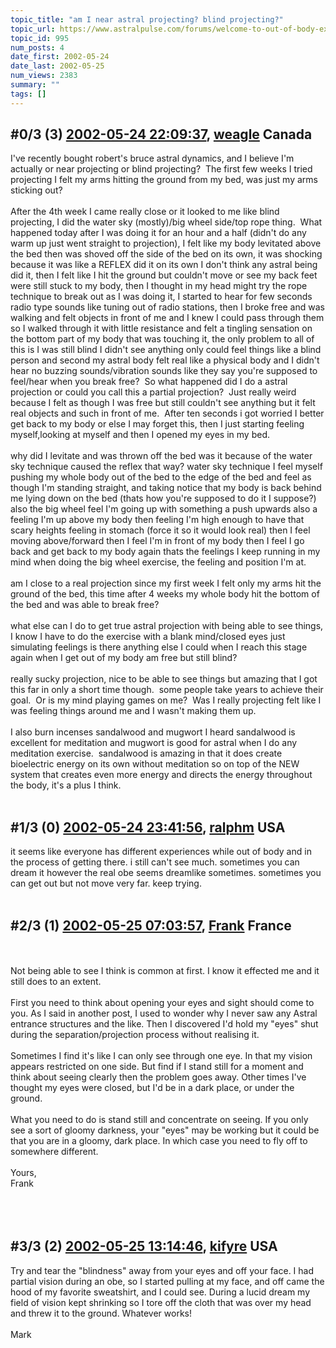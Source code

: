 ```yaml
---
topic_title: "am I near astral projecting? blind projecting?"
topic_url: https://www.astralpulse.com/forums/welcome-to-out-of-body-experiences!/am-i-near-astral-projecting-blind-projecting
topic_id: 995
num_posts: 4
date_first: 2002-05-24
date_last: 2002-05-25
num_views: 2383
summary: ""
tags: []
---
```


## \#0/3 (3) [2002-05-24 22:09:37](https://www.astralpulse.com/forums/index.php?msg=116733), [weagle](https://www.astralpulse.com/forums/profile/?u=538) Canada ##
<section>
I've recently bought robert's bruce astral dynamics, and I believe I'm actually or near projecting or blind projecting?  The first few weeks I tried projecting I felt my arms hitting the ground from my bed, was just my arms sticking out?
<br>
<br>
After the 4th week I came really close or it looked to me like blind projecting, I did the water sky (mostly)/big wheel side/top rope thing.  What happened today after I was doing it for an hour and a half (didn't do any warm up just went straight to projection), I felt like my body levitated above the bed then was shoved off the side of the bed on its own, it was shocking because it was like a REFLEX did it on its own I don't think any astral being did it, then I felt like I hit the ground but couldn't move or see my back feet were still stuck to my body, then I thought in my head might try the rope technique to break out as I was doing it, I started to hear for few seconds radio type sounds like tuning out of radio stations, then I broke free and was walking and felt objects in front of me and I knew I could pass through them so I walked through it with little resistance and felt a tingling sensation on the bottom part of my body that was touching it, the only problem to all of this is I was still blind I didn't see anything only could feel things like a blind person and second my astral body felt real like a physical body and I didn't hear no buzzing sounds/vibration sounds like they say you're supposed to feel/hear when you break free?  So what happened did I do a astral projection or could you call this a partial projection?  Just really weird because I felt as though I was free but still couldn't see anything but it felt real objects and such in front of me.  After ten seconds i got worried I better get back to my body or else I may forget this, then I just starting feeling myself,looking at myself and then I opened my eyes in my bed.
<br>
<br>
why did I levitate and was thrown off the bed was it because of the water sky technique caused the reflex that way? water sky technique I feel myself pushing my whole body out of the bed to the edge of the bed and feel as though I'm standing straight, and taking notice that my body is back behind me lying down on the bed (thats how you're supposed to do it I suppose?) also the big wheel feel I'm going up with something a push upwards also a feeling I'm up above my body then feeling I'm high enough to have that scary heights feeling in stomach (force it so it would look real) then I feel moving above/forward then I feel I'm in front of my body then I feel I go back and get back to my body again thats the feelings I keep running in my mind when doing the big wheel exercise, the feeling and position I'm at.
<br>
<br>
am I close to a real projection since my first week I felt only my arms hit the ground of the bed, this time after 4 weeks my whole body hit the bottom of the bed and was able to break free?
<br>
<br>
what else can I do to get true astral projection with being able to see things, I know I have to do the exercise with a blank mind/closed eyes just simulating feelings is there anything else I could when I reach this stage again when I get out of my body am free but still blind?
<br>
<br>
really sucky projection, nice to be able to see things but amazing that I got this far in only a short time though.  some people take years to achieve their goal.  Or is my mind playing games on me?  Was I really projecting felt like I was feeling things around me and I wasn't making them up.
<br>
<br>
I also burn incenses sandalwood and mugwort I heard sandalwood is excellent for meditation and mugwort is good for astral when I do any meditation exercise.  sandalwood is amazing in that it does create bioelectric energy on its own without meditation so on top of the NEW system that creates even more energy and directs the energy throughout the body, it's a plus I think.
<br>
<br>
</section>

## \#1/3 (0) [2002-05-24 23:41:56](https://www.astralpulse.com/forums/index.php?msg=5532), [ralphm](https://www.astralpulse.com/forums/profile/?u=488) USA ##
<section>
it seems like everyone has different experiences while out of body and in the process of getting there. i still can't see much. sometimes you can dream it however the real obe seems dreamlike sometimes. sometimes you can get out but not move very far. keep trying.
<br>
<br>
</section>

## \#2/3 (1) [2002-05-25 07:03:57](https://www.astralpulse.com/forums/index.php?msg=5555), [Frank](https://www.astralpulse.com/forums/profile/?u=359) France ##
<section>
<br>
<br>
Not being able to see I think is common at first. I know it effected me and it still does to an extent.
<br>
<br>
First you need to think about opening your eyes and sight should come to you. As I said in another post, I used to wonder why I never saw any Astral entrance structures and the like. Then I discovered I'd hold my "eyes" shut during the separation/projection process without realising it.
<br>
<br>
Sometimes I find it's like I can only see through one eye. In that my vision appears restricted on one side. But find if I stand still for a moment and think about seeing clearly then the problem goes away. Other times I've thought my eyes were closed, but I'd be in a dark place, or under the ground.
<br>
<br>
What you need to do is stand still and concentrate on seeing. If you only see a sort of gloomy darkness, your "eyes" may be working but it could be that you are in a gloomy, dark place. In which case you need to fly off to somewhere different.
<br>
<br>
Yours,
<br>
Frank
<br>
<br>
<br>
<br>
</section>

## \#3/3 (2) [2002-05-25 13:14:46](https://www.astralpulse.com/forums/index.php?msg=5558), [kifyre](https://www.astralpulse.com/forums/profile/?u=61) USA ##
<section>
Try and tear the "blindness" away from your eyes and off your face. I had partial vision during an obe, so I started pulling at my face, and off came the hood of my favorite sweatshirt, and I could see. During a lucid dream my field of vision kept shrinking so I tore off the cloth that was over my head and threw it to the ground. Whatever works!
<br>
<br>
Mark
<br>
<br>
</section>